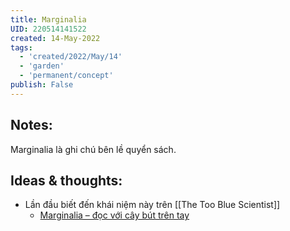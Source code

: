 ```yaml
---
title: Marginalia
UID: 220514141522
created: 14-May-2022
tags:
  - 'created/2022/May/14'
  - 'garden'
  - 'permanent/concept'
publish: False
---
```

## Notes:
Marginalia là ghi chú bên lề quyển sách.

## Ideas & thoughts:
- Lần đầu biết đến khái niệm này trên [[The Too Blue Scientist]]
	- [Marginalia – đọc với cây bút trên tay](https://thetoobluescientist.com/marginalia/)

